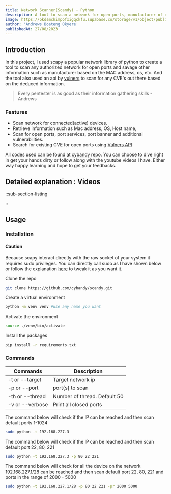 ```yaml
---
title: Network Scanner(Scandy) - Python
description: A tool to scan a network for open ports, manufacturer of discovered devices and checking for already known vulnerabilities for those discovered devices and/or services
image: https://okdsmchimpofxigqckfu.supabase.co/storage/v1/object/public/assets/images/scandy.webp
author: 'Andrews Boateng Okyere'
publishedAt: 27/08/2023
---
```


## Introduction

In this project, I used scapy a popular network library of python to create a tool to scan any authorized network for open ports and savage other information such as manufacturer based on the MAC address, os, etc. And the tool also used an api by [vulners](https://vulners.com/) to scan for any CVE's out there based on the deduced information.
> Every pentester is as good as their information gathering skills - Andrews

### Features

- Scan network for connected(active) devices.
- Retrieve information such as Mac address, OS, Host name,
- Scan for open ports, port services, port banner and additional vulnerabilities.
- Search for existing CVE for open ports using [Vulners API](https://vulners.com)

All codes used can be found at [cybandy](https://github.com/cybandy/scandy) repo. You can choose to dive right in get your hands dirty or follow along with the youtube videos I have. Either way happy learning and hope to get your feedbacks.

## Detailed explanation : Videos

::sub-section-listing

::

## Usage

### Installation

#### Caution

Because scapy interact directly with the raw socket of your system it requires sudo privileges. You can directly call sudo as I have shown below or follow the explanation [here](http://https://github.com/Forescout/project-memoria-detector/issues/6 "here") to tweak it as you want it.

Clone the repo

```sh
git clone https://github.com/cybandy/scandy.git
```

Create a virtual environment

```sh
python -m venv venv #use any name you want
```

Activate the environment

```sh
source ./venv/bin/activate
```

Install the packages

```sh
pip install -r requirements.txt
```

### Commands

|   Commands        |     Description                |
|--------------------|--------------------------------|
| -t or --target     |    Target network ip            |
|  -p or --port      |    port(s) to scan              |
| -th or --thread   | Number of thread. Default 50   |
| -v or --verbose   |  Print all closed ports        |

The command below will check if the IP can be reached and then scan default ports 1-1024

```sh
sudo python -t 192.168.227.3
```

The command below will check if the IP can be reached and then scan default port 22, 80, 221

```sh
sudo python -t 192.168.227.3 -p 80 22 221
```

The command below will check for all the device on the network 192.168.227.1/28 can be reached and then scan default port 22, 80, 221 and ports in the range of 2000 - 5000

```sh
sudo python -t 192.168.227.1/28 -p 80 22 221 -pr 2000 5000
```
